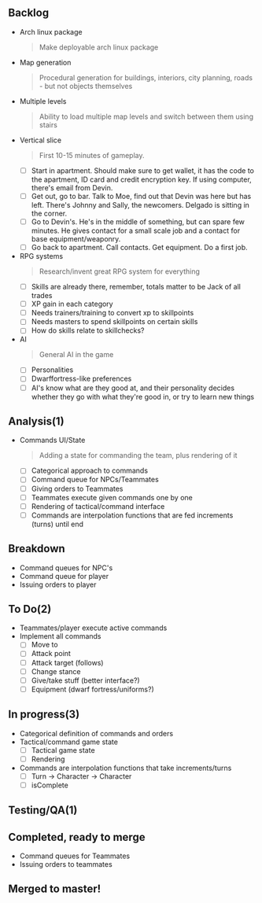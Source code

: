 ## Backlog

- Arch linux package
    > Make deployable arch linux package
- Map generation
    > Procedural generation for buildings, interiors, city planning, roads - but not objects themselves
- Multiple levels
    > Ability to load multiple map levels and switch between them using stairs
- Vertical slice
    > First 10-15 minutes of gameplay.
    * [ ] Start in apartment.  Should make sure to get wallet, it has the code to the apartment, ID card and credit encryption key. If using computer, there's email from Devin.
    * [ ] Get out, go to bar. Talk to Moe, find out that Devin was here but has left. There's Johnny and Sally, the newcomers. Delgado is sitting in the corner.
    * [ ] Go to Devin's. He's in the middle of something, but can spare few minutes. He gives contact for a small scale job and a contact for base equipment/weaponry.
    * [ ] Go back to apartment. Call contacts. Get equipment. Do a first job.
- RPG systems
    > Research/invent great RPG system for everything
    * [ ] Skills are already there, remember, totals matter to be Jack of all trades
    * [ ] XP gain in each category
    * [ ] Needs trainers/training to convert xp to skillpoints
    * [ ] Needs masters to spend skillpoints on certain skills
    * [ ] How do skills relate to skillchecks?
- AI
    > General AI in the game
    * [ ] Personalities
    * [ ] Dwarffortress-like preferences
    * [ ] AI's know what are they good at, and their personality decides whether they go with what they're good in, or try to learn new things

## Analysis(1)

- Commands UI/State
    > Adding a state for commanding the team, plus rendering of it
    * [ ] Categorical approach to commands
    * [ ] Command queue for NPCs/Teammates
    * [ ] Giving orders to Teammates
    * [ ] Teammates execute given commands one by one
    * [ ] Rendering of tactical/command interface
    * [ ] Commands are interpolation functions that are fed increments (turns) until end

## Breakdown

- Command queues for NPC's
- Command queue for player
- Issuing orders to player

## To Do(2)

- Teammates/player execute active commands
- Implement all commands
    * [ ] Move to
    * [ ] Attack point
    * [ ] Attack target (follows)
    * [ ] Change stance
    * [ ] Give/take stuff (better interface?)
    * [ ] Equipment (dwarf fortress/uniforms?)

## In progress(3)

- Categorical definition of commands and orders
- Tactical/command game state
    * [ ] Tactical game state
    * [ ] Rendering
- Commands are interpolation functions that take increments/turns
    * [ ] Turn -> Character -> Character
    * [ ] isComplete

## Testing/QA(1)


## Completed, ready to merge

- Command queues for Teammates
- Issuing orders to teammates

## Merged to master!


